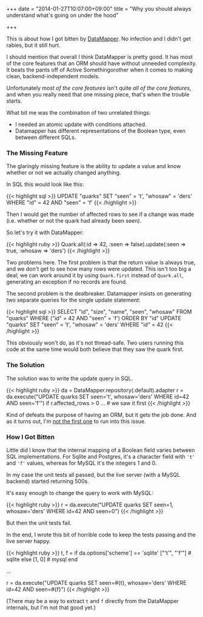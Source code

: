 +++
date = "2014-01-27T10:07:00+09:00"
title = "Why you should always understand what's going on under the hood"

+++

This is about how I got bitten by [DataMapper](http://datamapper.org/).
No infection and I didn't get rabies, but it still hurt.

I should mention that overall I think DataMapper is pretty good.
It has most of the core features that an ORM should have without unneeded complexity.
It beats the pants off of Active Somethingorother when it comes to making clean, backend-independent models.

Unfortunately _most of the core features_ isn't quite _all of the core features_, and when you really need that one missing piece, that's when the trouble starts.

What bit me was the combination of two unrelated things:

- I needed an atomic update with conditions attached.
- Datamapper has different representations of the Boolean type, even between different SQLs.

### The Missing Feature

The glaringly missing feature is the ability to update a value and know
whether or not we actually changed anything.

In SQL this would look like this:

{{< highlight sql >}}
UPDATE "quarks" SET "seen" = 't', "whosaw" = 'ders' WHERE "id" = 42 AND "seen" = 'f'
{{< /highlight >}}

Then I would get the number of affected rows to see if a change was made
(i.e. whether or not the quark had already been seen).

So let's try it with DataMapper:

{{< highlight ruby >}}
Quark.all(:id => 42, :seen => false).update(:seen => true, :whosaw => 'ders')
{{< /highlight >}}

Two problems here.
The first problem is that the return value is always true, and we don't
get to see how many rows were updated.
This isn't too big a deal;
we can work around it by using `Quark.first` instead of `Quark.all`,
generating an exception if no records are found.

The second problem is the dealbreaker.
Datamapper insists on generating two separate queries for the single
update statement:

{{< highlight sql >}}
SELECT "id", "size", "name", "seen", "whosaw" FROM "quarks" WHERE ("id" = 42 AND "seen" = 'f') ORDER BY "id"
UPDATE "quarks" SET "seen" = 't', "whosaw" = 'ders' WHERE "id" = 42
{{< /highlight >}}

This obviously won't do, as it's not thread-safe.
Two users running this code at the same time would both believe that they saw the quark first.

### The Solution

The solution was to write the update query in SQL.

{{< highlight ruby >}}
da = DataMapper.repository(:default).adapter
r = da.execute("UPDATE quarks SET seen='t', whosaw='ders' WHERE id=42 AND seen='f'")
if r.affected_rows > 0
   ... # we saw it first
{{< /highlight >}}

Kind of defeats the purpose of having an ORM, but it gets the job done.
And as it turns out, I'm
[not the first one](http://stackoverflow.com/questions/18650932/how-to-add-a-where-clause-in-update-query-in-datamapper)
to run into this issue.

### How I Got Bitten

Little did I know that the internal mapping of a Boolean field varies
between SQL implementations.
For Sqlite and Postgres, it's a character field with `'t'` and `'f'` values, whereas for MySQL it's the integers 1 and 0.

In my case the unit tests all passed, but the live server (with a MySQL backend)
started returning 500s.

It's easy enough to change the query to work with MySQL:

{{< highlight ruby >}}
r = da.execute("UPDATE quarks SET seen=1, whosaw='ders' WHERE id=42 AND seen=0")
{{< /highlight >}}

But then the unit tests fail.

In the end, I wrote this bit of horrible code to keep the tests passing
and the live server happy.

{{< highlight ruby >}}
t, f = if da.options['scheme'] == 'sqlite'
  ["'t'", "'f'"] # sqlite
else
  [1, 0] # mysql
end

  ...

r = da.execute("UPDATE quarks SET seen=#{t}, whosaw='ders' WHERE id=42 AND seen=#{f}")
{{< /highlight >}}

(There may be a way to extract `t` and `f` directly from the
DataMapper internals, but I'm not that good yet.)
